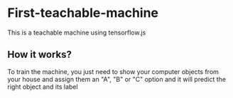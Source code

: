 # First-teachable-machine
This is a teachable machine using tensorflow.js

## How it works?

To train the machine, you just need to show your computer objects from your house and assign them an "A", "B" or "C" option and it will predict the right object and its label
